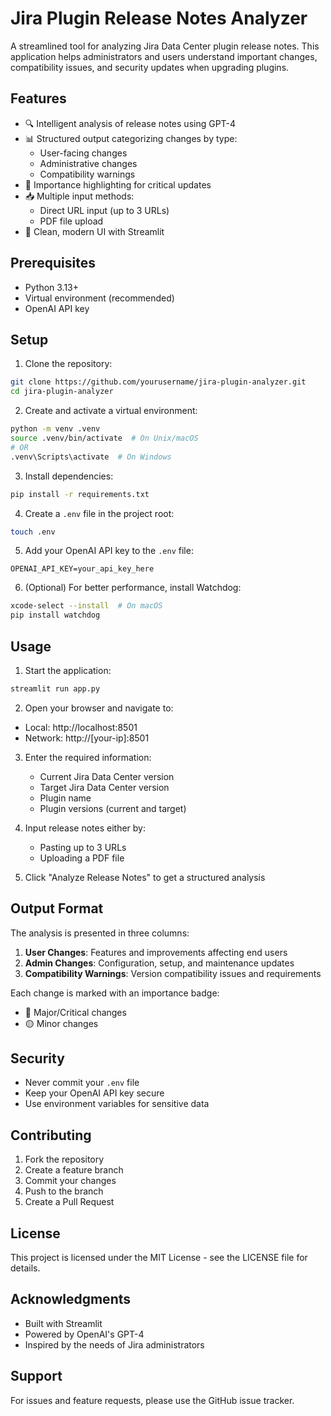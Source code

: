 # Jira Plugin Release Notes Analyzer

A streamlined tool for analyzing Jira Data Center plugin release notes. This application helps administrators and users understand important changes, compatibility issues, and security updates when upgrading plugins.

## Features

- 🔍 Intelligent analysis of release notes using GPT-4
- 📊 Structured output categorizing changes by type:
  - User-facing changes
  - Administrative changes
  - Compatibility warnings
- 🎯 Importance highlighting for critical updates
- 📥 Multiple input methods:
  - Direct URL input (up to 3 URLs)
  - PDF file upload
- 🎨 Clean, modern UI with Streamlit

## Prerequisites

- Python 3.13+
- Virtual environment (recommended)
- OpenAI API key

## Setup

1. Clone the repository:
```bash
git clone https://github.com/yourusername/jira-plugin-analyzer.git
cd jira-plugin-analyzer
```

2. Create and activate a virtual environment:
```bash
python -m venv .venv
source .venv/bin/activate  # On Unix/macOS
# OR
.venv\Scripts\activate  # On Windows
```

3. Install dependencies:
```bash
pip install -r requirements.txt
```

4. Create a `.env` file in the project root:
```bash
touch .env
```

5. Add your OpenAI API key to the `.env` file:
```
OPENAI_API_KEY=your_api_key_here
```

6. (Optional) For better performance, install Watchdog:
```bash
xcode-select --install  # On macOS
pip install watchdog
```

## Usage

1. Start the application:
```bash
streamlit run app.py
```

2. Open your browser and navigate to:
- Local: http://localhost:8501
- Network: http://[your-ip]:8501

3. Enter the required information:
   - Current Jira Data Center version
   - Target Jira Data Center version
   - Plugin name
   - Plugin versions (current and target)

4. Input release notes either by:
   - Pasting up to 3 URLs
   - Uploading a PDF file

5. Click "Analyze Release Notes" to get a structured analysis

## Output Format

The analysis is presented in three columns:
1. **User Changes**: Features and improvements affecting end users
2. **Admin Changes**: Configuration, setup, and maintenance updates
3. **Compatibility Warnings**: Version compatibility issues and requirements

Each change is marked with an importance badge:
- 🔴 Major/Critical changes
- 🟡 Minor changes

## Security

- Never commit your `.env` file
- Keep your OpenAI API key secure
- Use environment variables for sensitive data

## Contributing

1. Fork the repository
2. Create a feature branch
3. Commit your changes
4. Push to the branch
5. Create a Pull Request

## License

This project is licensed under the MIT License - see the LICENSE file for details.

## Acknowledgments

- Built with Streamlit
- Powered by OpenAI's GPT-4
- Inspired by the needs of Jira administrators

## Support

For issues and feature requests, please use the GitHub issue tracker. 